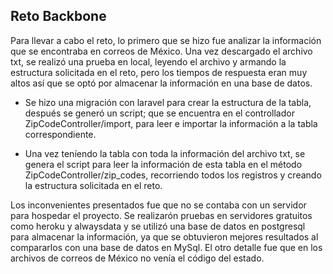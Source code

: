 ## Reto Backbone

Para llevar a cabo el reto, lo primero que se hizo fue analizar la información que se encontraba en correos de México. 
Una vez descargado el archivo txt, se realizó una prueba en local, leyendo el archivo y armando la estructura solicitada en el reto, pero los tiempos de respuesta eran muy altos así que se optó por almacenar la información en una base de datos.

- Se hizo una migración con laravel para crear la estructura de la tabla, después se generó un script; que se encuentra en el controllador ZipCodeController/import, para leer e importar la información a la tabla correspondiente.

- Una vez teníendo la tabla con toda la información del archivo txt, se genera el script para leer la información de esta tabla en el método ZipCodeController/zip_codes, recorriendo todos los registros y creando la estructura solicitada en el reto.

Los inconvenientes presentados fue que no se contaba con un servidor para hospedar el proyecto. Se realizarón pruebas en servidores gratuitos como heroku y alwaysdata y se utilizó una base de datos en postgresql para almacenar la información, ya que se obtuvieron mejores resultados al compararlos con una base de datos en MySql. El otro detalle fue que en los archivos de correos de México no venía el código del estado.